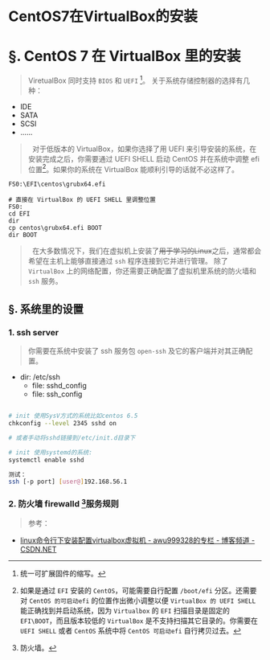 # CentOS7在VirtualBox的安装
# §. CentOS 7 在 VirtualBox 里的安装

> ViretualBox 同时支持 `BIOS` 和 `UEFI` [^uefi]。 关于系统存储控制器的选择有几种：

+ IDE
+ SATA
+ SCSI
+ ......

> &nbsp;&nbsp;对于低版本的 VirtualBox，如果你选择了用 UEFI 来引导安装的系统，在安装完成之后，你需要通过 UEFI SHELL 启动 CentOS 并在系统中调整 efi 位置[^efi]。如果你的系统在 VirtualBox 能顺利引导的话就不必这样了。

```Batch
FS0:\EFI\centos\grubx64.efi 

# 直接在 VirtualBox 的 UEFI SHELL 里调整位置
FS0:
cd EFI
dir
cp centos\grubx64.efi BOOT
dir BOOT
```


> &nbsp;&nbsp;在大多数情况下，我们在虚拟机上安装了~~用于学习的Linux~~之后，通常都会希望在主机上能够直接通过 `ssh` 程序连接到它并进行管理。 除了 `VirtualBox` 上的网络配置，你还需要正确配置了虚拟机里系统的防火墙和 `ssh` 服务。

## §. 系统里的设置
### 1. ssh server

> 你需要在系统中安装了 ssh 服务包 `open-ssh` 及它的客户端并对其正确配置。

+ dir: /etc/ssh
  + file: sshd_config
  + file: ssh_config

```Bash

# init 使用SysV方式的系统比如centos 6.5
chkconfig --level 2345 sshd on

# 或者手动将sshd链接到/etc/init.d目录下

# init 使用systemd的系统:
systemctl enable sshd

测试：
ssh [-p port] [user@]192.168.56.1
```

### 2. 防火墙 firewalld [^firewalld]服务规则


[^uefi]: 统一可扩展固件的缩写。

[^efi]: 如果是通过 `EFI` 安装的 `CentOS`，可能需要自行配置 `/boot/efi` 分区。还需要对 `CentOS 的可启动efi` 的位置作出微小调整以便 `VirtualBox 的 UEFI SHELL` 能正确找到并启动系统，因为 `Virtualbox` 的 `EFI` 扫描目录是固定的 `EFI\BOOT`，而且版本较低的 `VirtualBox` 是不支持扫描其它目录的。你需要在 `UEFI SHELL` 或者 `CentOS` 系统中将 `CentOS 可启动efi` 自行拷贝过去。

[^firewalld]: 防火墙。

> 参考：

+ [linux命令行下安装配置virtualbox虚拟机 - awu999328的专栏 - 博客频道 - CSDN.NET](http://blog.csdn.net/awu999328/article/details/22663829)
